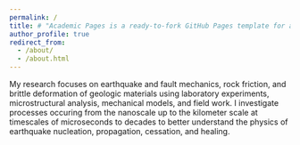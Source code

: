```yaml
---
permalink: /
title: # "Academic Pages is a ready-to-fork GitHub Pages template for academic personal websites"
author_profile: true
redirect_from: 
  - /about/
  - /about.html
---
```


My research focuses on earthquake and fault mechanics, rock friction, and brittle deformation of geologic materials using laboratory experiments, microstructural analysis, mechanical models, and field work. I investigate processes occuring from the nanoscale up to the kilometer scale at timescales of microseconds to decades to better understand the physics of earthquake nucleation, propagation, cessation, and healing.
